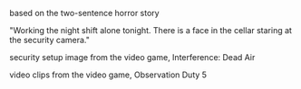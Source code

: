 based on the two-sentence horror story

"Working the night shift alone tonight. There is a face in the cellar staring at the security camera."


security setup image from the video game, Interference: Dead Air

video clips from the video game, Observation Duty 5
